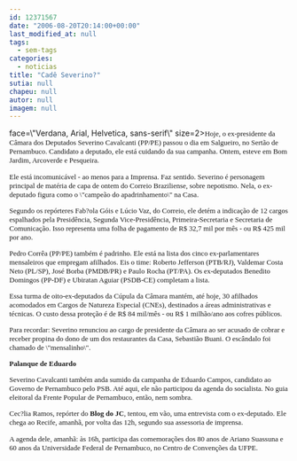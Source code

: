 ```yaml
---
id: 12371567
date: "2006-08-20T20:14:00+00:00"
last_modified_at: null
tags:
  - sem-tags
categories:
  - noticias
title: "Cadê Severino?"
sutia: null
chapeu: null
autor: null
imagem: null
---
```

<p><A name=880><FONT</p>
<p> face=\"Verdana, Arial, Helvetica, sans-serif\" size=2><FONT face=Verdana size=2>Hoje, o ex-presidente da Câmara dos Deputados Severino Cavalcanti (PP/PE) passou o dia em Salgueiro, no Sertão de Pernambuco. Candidato a deputado, ele está cuidando da sua campanha. Ontem, esteve em Bom Jardim, Arcoverde e Pesqueira. </p>
<p><P>Ele está incomunicável - ao menos para a Imprensa. Faz sentido. Severino é personagem principal de matéria de capa de ontem do Correio Braziliense, sobre nepotismo. Nela, o ex-deputado figura como o \"campeão do apadrinhamento\" na Casa. </P></p>
<p><P>Segundo os repórteres Fab?ola Góis e Lúcio Vaz, do Correio, ele detém a indicação de 12 cargos espalhados pela Presidência, Segunda Vice-Presidência, Primeira-Secretaria e Secretaria de Comunicação. Isso representa uma folha de pagamento de R$ 32,7 mil por mês - ou R$ 425 mil por ano. </P></p>
<p><P>Pedro Corrêa (PP/PE) também é padrinho. Ele está na lista dos cinco ex-parlamentares mensaleiros que empregam afilhados. Eis o time: Roberto Jefferson (PTB/RJ), Valdemar Costa Neto (PL/SP), José Borba (PMDB/PR) e Paulo Rocha (PT/PA). Os ex-deputados Benedito Domingos (PP-DF) e Ubiratan Aguiar (PSDB-CE) completam a lista. </P></p>
<p><P>Essa turma de oito-ex-deputados da Cúpula da Câmara mantém, até hoje, 30 afilhados acomodados em Cargos de Natureza Especial (CNEs), destinados a áreas administrativas e técnicas. O custo dessa proteção é de R$ 84 mil/mês - ou R$ 1 milhão/ano aos cofres públicos. </P></p>
<p><P>Para recordar: Severino renunciou ao cargo de presidente da Câmara ao ser acusado de cobrar e receber propina do dono de um dos restaurantes da Casa, Sebastião Buani. O escândalo foi chamado de \"mensalinho\". </P><B></p>
<p><P>Palanque de Eduardo</P></B></p>
<p><P>Severino Cavalcanti também anda sumido da campanha de Eduardo Campos, candidato ao Governo de Pernambuco pelo PSB. Até aqui, ele não participou da agenda do socialista. No guia eleitoral da Frente Popular de Pernambuco, então, nem sombra. </P></p>
<p><P>Cec?lia Ramos, repórter do <B>Blog do JC</B>, tentou, em vão, uma entrevista com o ex-deputado. Ele chega ao Recife, amanhã, por volta das 12h, segundo sua assessoria de imprensa. </P></p>
<p><P>A agenda dele, amanhã: às 16h, participa das comemorações dos 80 anos de Ariano Suassuna e 60 anos da Universidade Federal de Pernambuco, no Centro de Convenções da UFPE. </FONT></FONT></P></A> </p>
